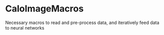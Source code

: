 # CaloImageMacros
Necessary macros to read and pre-process data, and iteratively feed data to neural networks
